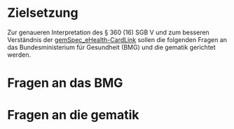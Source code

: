 # Zielsetzung
Zur genaueren Interpretation des § 360 (16) SGB V und zum besseren Verständnis der [gemSpec_eHealth-CardLink](https://gemspec.gematik.de/downloads/gemSpec/gemSpec_eHealth-CardLink/gemSpec_eHealth-CardLink_V1.0.0.pdf) sollen die folgenden Fragen an das Bundesministerium für Gesundheit (BMG) und die gematik gerichtet werden.
# Fragen an das BMG

# Fragen an die gematik

